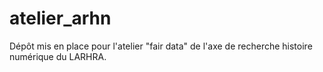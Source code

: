 # atelier_arhn

Dépôt mis en place pour l'atelier "fair data" de l'axe de recherche histoire numérique du LARHRA.
